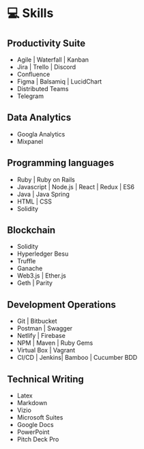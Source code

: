 # 💻 Skills

## Productivity Suite
- Agile | Waterfall | Kanban
- Jira | Trello | Discord
- Confluence
- Figma | Balsamiq | LucidChart
- Distributed Teams
- Telegram

## Data Analytics
- Googla Analytics
- Mixpanel

## Programming languages
- Ruby | Ruby on Rails
- Javascript | Node.js | React | Redux | ES6
- Java | Java Spring
- HTML | CSS
- Solidity

## Blockchain
- Solidity
- Hyperledger Besu
- Truffle
- Ganache
- Web3.js | Ether.js
- Geth | Parity

## Development Operations
- Git | Bitbucket
- Postman | Swagger
- Netlify | Firebase
- NPM | Maven | Ruby Gems
- Virtual Box | Vagrant
- CI/CD | Jenkins| Bamboo | Cucumber BDD

## Technical Writing
- Latex
- Markdown
- Vizio
- Microsoft Suites
- Google Docs
- PowerPoint
- Pitch Deck Pro